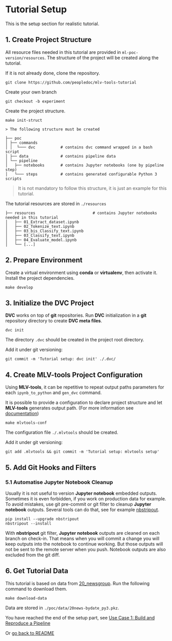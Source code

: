 # Tutorial Setup

This is the setup section for realistic tutorial.

## 1. Create Project Structure

All resource files needed in this tutorial are provided in `ml-poc-version/resources`.
The structure of the project will be created along the tutorial.

If it is not already done, clone the repository.

    git clone https://github.com/peopledoc/mlv-tools-tutorial

Create your own branch

    git checkout -b experiment
    

Create the project structure.

    make init-struct

    > The following structure must be created

    ├── poc
    │ ├── commands
    │ │  └─── dvc           # contains dvc command wrapped in a bash script
    │ ├── data              # contains pipeline data
    │ └── pipeline
    │   ├── notebooks       # contains Jupyter notebooks (one by pipeline step)
    │   └─── steps          # contains generated configurable Python 3 scripts


> It is not mandatory to follow this structure, it is just an example for this tutorial.

The tutorial resources are stored in `./resources`

    ├── resources                         # contains Jupyter notebooks needed in this tutorial
    │   ├── 01_Extract_dataset.ipynb
    │   ├── 02_Tokenize_text.ipynb
    │   ├── 03_bis_Classify_text.ipynb
    │   ├── 03_Classify_text.ipynb
    │   ├── 04_Evaluate_model.ipynb
    │   └── [...]

## 2. Prepare Environment

Create a virtual environment using **conda** or **virtualenv**, then activate it.
Install the project dependencies.

    make develop

## 3. Initialize the DVC Project
**DVC** works on top of **git** repositories. Run **DVC** initialization in a **git**
 repository directory to create **DVC meta files**.

    dvc init

The directory `.dvc` should be created in the project root directory.

Add it under git versioning:

    git commit -m 'Tutorial setup: dvc init' ./.dvc/

## 4. Create MLV-tools Project Configuration

Using **MLV-tools**, it can be repetitive to repeat output paths parameters for each `ipynb_to_python` 
and `gen_dvc` command. 

It is possible to provide a configuration to declare project structure and
 let **MLV-tools** generates output path.
(For more information see [documentation](https://github.com/mlflow/mlflow))

    make mlvtools-conf

The configuration file `./.mlvtools` should be created.

Add it under git versioning:

    git add .mlvtools && git commit -m 'Tutorial setup: mlvtools setup'

## 5. Add Git Hooks and Filters

### 5.1 Automatise Jupyter Notebook Cleanup

Usually it is not useful to version **Jupyter notebook** embedded outputs. Sometimes it is even forbidden,
if you work on production data for example. To avoid mistakes, use git pre-commit or git filter to cleanup
**Jupyter notebook** outputs. Several tools can do that, 
see for example [nbstripout](https://github.com/kynan/nbstripout).

    pip install --upgrade nbstripout
    nbstripout --install

With **nbstripout** git filter, **Jupyter notebook** outputs are cleaned on each branch on check-in. That means 
when you will commit a change you will keep outputs into the notebook to continue working.
 But those outputs will not be sent to the remote server when you push. 
 Notebook outputs are also excluded from the git diff.

## 6. Get Tutorial Data

This tutorial is based on data from [20_newsgroup](http://scikit-learn.org/stable/datasets/).
Run the following command to download them.

    make download-data

Data are stored in `./poc/data/20news-bydate_py3.pkz`.


You have reached the end of the setup part, see [Use Case 1: Build and Reproduce a Pipeline](./use_case1.md)

Or [go back to README](../README.md)
